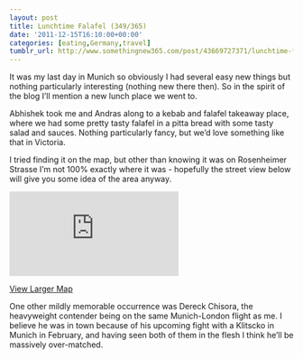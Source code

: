 ```yaml
---
layout: post
title: Lunchtime Falafel (349/365)
date: '2011-12-15T16:10:00+00:00'
categories: [eating,Germany,travel]
tumblr_url: http://www.somethingnew365.com/post/43669727371/lunchtime-falafel-349365
---
```

It was my last day in Munich so obviously I had several easy new things but nothing particularly interesting (nothing new there then). So in the spirit of the blog I’ll mention a new lunch place we went to.

Abhishek took me and Andras along to a kebab and falafel takeaway place, where we had some pretty tasty falafel in a pitta bread with some tasty salad and sauces. Nothing particularly fancy, but we’d love something like that in Victoria.

I tried finding it on the map, but other than knowing it was on Rosenheimer Strasse I’m not 100% exactly where it was - hopefully the street view below will give you some idea of the area anyway.

<iframe scrolling="no" class="google-map" src="http://www.google.com/maps?q=munich&amp;hl=en&amp;ll=48.128024,11.593076&amp;spn=0.002807,0.018024&amp;sll=51.508129,-0.128005&amp;sspn=0.739351,1.783905&amp;vpsrc=6&amp;hnear=Munich,+Oberbayern,+Bavaria,+Germany&amp;t=m&amp;layer=c&amp;cbll=48.128067,11.594783&amp;panoid=wB9SHpIpPf8tVgW1pnrfGQ&amp;cbp=11,158.73,,0,-0.83&amp;source=gplus-ogsb&amp;output=svembed" frameborder="0"></iframe>

[View Larger Map](http://www.google.com/maps?q=munich&amp;hl=en&amp;ll=48.128024,11.593076&amp;spn=0.002807,0.018024&amp;sll=51.508129,-0.128005&amp;sspn=0.739351,1.783905&amp;vpsrc=6&amp;hnear=Munich,+Oberbayern,+Bavaria,+Germany&amp;t=m&amp;layer=c&amp;cbll=48.128067,11.594783&amp;panoid=wB9SHpIpPf8tVgW1pnrfGQ&amp;cbp=11,158.73,,0,-0.83&amp;source=gplus-ogsb&amp;source=embed)

One other mildly memorable occurrence was Dereck Chisora, the heavyweight contender being on the same Munich-London flight as me. I believe he was in town because of his upcoming fight with a Klitscko in Munich in February, and having seen both of them in the flesh I think he’ll be massively over-matched.
